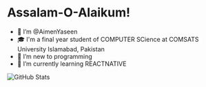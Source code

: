 # Assalam-O-Alaikum!
- 👋 I’m @AimenYaseen
- 🎓 I'm a final year student of COMPUTER SCience at COMSATS University Islamabad, Pakistan
- 👀 I’m new to programming
- 🤞 I’m currently learning REACTNATIVE

<!---
AimenYaseen/AimenYaseen is a ✨ special ✨ repository because its `README.md` (this file) appears on your GitHub profile.
You can click the Preview link to take a look at your changes.
--->


![GitHub Stats](https://github-readme-stats.vercel.app/api?username=AimenYaseen&theme=gruvbox)
